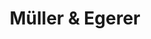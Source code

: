 ---
title: "Müller & Egerer"
url: /oldenburg/mueller-und-egerer-weissenmoorstrasse/
shop: Bäckerei
---